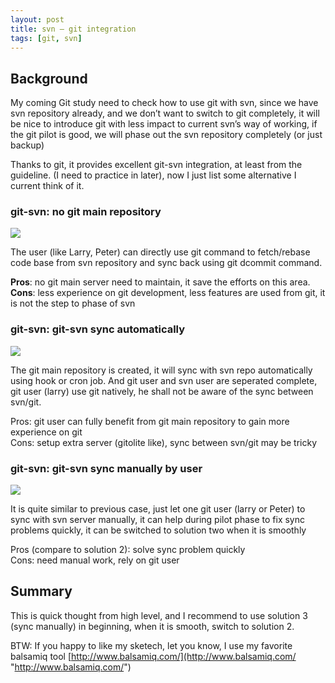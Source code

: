 ```yaml
---
layout: post
title: svn – git integration
tags: [git, svn]
---
```


## Background 

My coming Git study need to check how to use git with svn, since we have svn repository already, and we don’t want to switch to git completely, it will be nice to introduce git with less impact to current svn’s way of working, if the git pilot is good, we will phase out the svn repository completely (or just backup)

Thanks to git, it provides excellent git-svn integration, at least from the guideline. (I need to practice in later), now I just list some alternative I current think of it.

### git-svn: no git main repository

![](http://www.larrycaiyu.com/blog/images/svngit-1-1.png)


The user (like Larry, Peter) can directly use git command to fetch/rebase code base from svn repository and sync back using git dcommit command.    

**Pros**: no git main server need to maintain, it save the efforts on this area.     
**Cons**: less experience on git development, less features are used from git, it is not the step to phase of svn

### git-svn: git-svn sync automatically

![](http://www.larrycaiyu.com/blog/images/svngit-1-2.png)


The git main repository is created, it will sync with svn repo automatically using hook or cron job. And git user and svn user are seperated complete, git user (larry) use git natively, he shall not be aware of the sync between svn/git.

Pros: git user can fully benefit from git main repository to gain more experience on git    
Cons: setup extra server (gitolite like), sync between svn/git may be tricky

### git-svn: git-svn sync manually by user

![](http://www.larrycaiyu.com/blog/images/svngit-1-3.png)

It is quite similar to previous case, just let one git user (larry or Peter) to sync with svn server manually, it can help during pilot phase to fix sync problems quickly, it can be switched to solution two when it is smoothly

Pros (compare to solution 2): solve sync problem quickly    
Cons: need manual work, rely on git user

## Summary

This is quick thought from high level, and I recommend to use solution 3 (sync manually) in beginning, when it is smooth, switch to solution 2.

BTW: If you happy to like my sketech, let you know, I use my favorite balsamiq tool [http://www.balsamiq.com/](http://www.balsamiq.com/ "http://www.balsamiq.com/")


